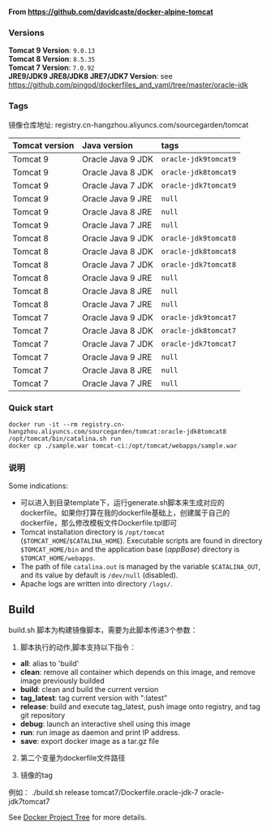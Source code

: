 **From https://github.com/davidcaste/docker-alpine-tomcat**

### Versions

**Tomcat 9 Version**: `9.0.13`  
**Tomcat 8 Version**: `8.5.35`  
**Tomcat 7 Version**: `7.0.92`  
**JRE9/JDK9 JRE8/JDK8 JRE7/JDK7 Version**: see https://github.com/pingod/dockerfiles_and_yaml/tree/master/oracle-jdk  

### Tags

镜像仓库地址: registry.cn-hangzhou.aliyuncs.com/sourcegarden/tomcat

| Tomcat version | Java version      | tags                                 |
|:---------------|:------------------|:-------------------------------------|
| Tomcat 9       | Oracle Java 9 JDK | `oracle-jdk9tomcat9`                 |
| Tomcat 9       | Oracle Java 8 JDK | `oracle-jdk8tomcat9`                 |
| Tomcat 9       | Oracle Java 7 JDK | `oracle-jdk7tomcat9`                 |
| Tomcat 9       | Oracle Java 9 JRE | `null`                               |
| Tomcat 9       | Oracle Java 8 JRE | `null`                               |
| Tomcat 9       | Oracle Java 7 JRE | `null`                               |
| Tomcat 8       | Oracle Java 9 JDK | `oracle-jdk9tomcat8`                 |
| Tomcat 8       | Oracle Java 8 JDK | `oracle-jdk8tomcat8`                 |
| Tomcat 8       | Oracle Java 7 JDK | `oracle-jdk7tomcat8`                 |
| Tomcat 8       | Oracle Java 9 JRE | `null`                               |
| Tomcat 8       | Oracle Java 8 JRE | `null`                               |
| Tomcat 8       | Oracle Java 7 JRE | `null`                               |
| Tomcat 7       | Oracle Java 9 JDK | `oracle-jdk9tomcat7`                 |
| Tomcat 7       | Oracle Java 8 JDK | `oracle-jdk8tomcat7`                 |
| Tomcat 7       | Oracle Java 7 JDK | `oracle-jdk7tomcat7`                 |
| Tomcat 7       | Oracle Java 9 JRE | `null`                               |
| Tomcat 7       | Oracle Java 8 JRE | `null`                               |
| Tomcat 7       | Oracle Java 7 JRE | `null`                               |

### Quick start

  ```
  docker run -it --rm registry.cn-hangzhou.aliyuncs.com/sourcegarden/tomcat:oracle-jdk8tomcat8 /opt/tomcat/bin/catalina.sh run
  docker cp ./sample.war tomcat-ci:/opt/tomcat/webapps/sample.war
  ```


### 说明

Some indications:

* 可以进入到目录template下，运行generate.sh脚本来生成对应的dockerfile。如果你打算在我的dockerfile基础上，创建属于自己的dockerfile，那么修改模板文件Dockerfile.tpl即可
* Tomcat installation directory is `/opt/tomcat` (`$TOMCAT_HOME`/`$CATALINA_HOME`). Executable scripts are found in directory `$TOMCAT_HOME/bin` and the application base (*appBase*) directory is `$TOMCAT_HOME/webapps`.
* The path of file `catalina.out` is managed by the variable `$CATALINA_OUT`, and its value by default is `/dev/null` (disabled).
* Apache logs are written into directory `/logs/`.

## Build

build.sh 脚本为构建镜像脚本，需要为此脚本传递3个参数：
1. 脚本执行的动作,脚本支持以下指令：
- **all**: alias to 'build'
- **clean**: remove all container which depends on this image, and remove image previously builded
- **build**: clean and build the current version
- **tag_latest**: tag current version with ":latest"
- **release**: build and execute tag_latest, push image onto registry, and tag git repository
- **debug**: launch an interactive shell using this image
- **run**: run image as daemon and print IP address.
- **save**: export docker image as a tar.gz file


2. 第二个变量为dockerfile文件路径

3. 镜像的tag

例如： ./build.sh release tomcat7/Dockerfile.oracle-jdk-7 oracle-jdk7tomcat7


See [Docker Project Tree](https://github.com/airdock-io/docker-base/wiki/Docker-Project-Tree) for more details.